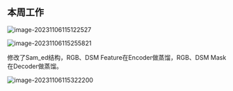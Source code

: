 ## 本周工作

![image-20231106115122527](C:\Users\wychencc\AppData\Roaming\Typora\typora-user-images\image-20231106115122527.png)

![image-20231106115255821](C:\Users\wychencc\AppData\Roaming\Typora\typora-user-images\image-20231106115255821.png)

修改了Sam_ed结构，RGB、DSM Feature在Encoder做蒸馏，RGB、DSM Mask在Decoder做蒸馏。

![image-20231106115322200](C:\Users\wychencc\AppData\Roaming\Typora\typora-user-images\image-20231106115322200.png)

